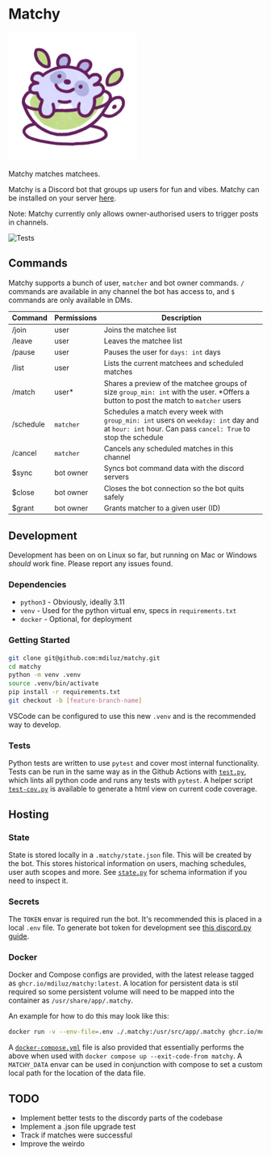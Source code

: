 # Matchy
<img src="img/matchy_alpha.png" width="255">

Matchy matches matchees.

Matchy is a Discord bot that groups up users for fun and vibes. Matchy can be installed on your server [here](https://discord.com/oauth2/authorize?client_id=1270849346987884696&permissions=0&integration_type=0&scope=bot).

Note: Matchy currently only allows owner-authorised users to trigger posts in channels.

![Tests](https://github.com/mdiluz/matchy/actions/workflows/test.yml/badge.svg)

## Commands
Matchy supports a bunch of user, `matcher` and bot owner commands. `/` commands are available in any channel the bot has access to, and `$` commands are only available in DMs.

| Command   | Permissions | Description                                            |
|-----------|-------------|--------------------------------------------------------|
| /join     | user        | Joins the matchee list                                 |
| /leave    | user        | Leaves the matchee list                                |
| /pause    | user        | Pauses the user for `days: int` days                   |
| /list     | user        | Lists the current matchees and scheduled matches       |
| /match    | user*       | Shares a preview of the matchee groups of size `group_min: int` with the user. *Offers a button to post the match to `matcher` users                 |
| /schedule | `matcher`   | Schedules a match every week with `group_min: int` users on `weekday: int` day and at `hour: int` hour. Can pass `cancel: True` to stop the schedule |
| /cancel   | `matcher`   | Cancels any scheduled matches in this channel          |
| $sync     | bot owner   | Syncs bot command data with the discord servers        |
| $close    | bot owner   | Closes the bot connection so the bot quits safely      |
| $grant    | bot owner   | Grants matcher to a given user (ID)                    |

## Development
Development has been on on Linux so far, but running on Mac or Windows _should_ work fine. Please report any issues found.

### Dependencies
* `python3` - Obviously, ideally 3.11
* `venv` - Used for the python virtual env, specs in `requirements.txt`
* `docker` - Optional, for deployment

### Getting Started
```bash
git clone git@github.com:mdiluz/matchy.git
cd matchy
python -m venv .venv
source .venv/bin/activate
pip install -r requirements.txt
git checkout -b [feature-branch-name]
```
VSCode can be configured to use this new `.venv` and is the recommended way to develop.

### Tests
Python tests are written to use `pytest` and cover most internal functionality. Tests can be run in the same way as in the Github Actions with [`test.py`](`tests/test.py`), which lints all python code and runs any tests with `pytest`. A helper script [`test-cov.py`](tests/test-cov.py) is available to generate a html view on current code coverage.

## Hosting

### State
State is stored locally in a `.matchy/state.json` file. This will be created by the bot. This stores historical information on users, maching schedules, user auth scopes and more. See [`state.py`](matchy/files/state.py) for schema information if you need to inspect it.

### Secrets
The `TOKEN` envar is required run the bot. It's recommended this is placed in a local `.env` file. To generate bot token for development see [this discord.py guide](https://discordpy.readthedocs.io/en/stable/discord.html).

### Docker
Docker and Compose configs are provided, with the latest release tagged as  `ghcr.io/mdiluz/matchy:latest`. A location for persistent data is stil required so some persistent volume will need to be mapped into the container as `/usr/share/app/.matchy`.

An example for how to do this may look like this:
```bash
docker run -v --env-file=.env ./.matchy:/usr/src/app/.matchy ghcr.io/mdiluz/matchy:latest
```
A [`docker-compose.yml`](docker-compose.yml) file is also provided that essentially performs the above when used with `docker compose up --exit-code-from matchy`. A `MATCHY_DATA` envar can be used in conjunction with compose to set a custom local path for the location of the data file. 

## TODO
* Implement better tests to the discordy parts of the codebase
* Implement a .json file upgrade test
* Track if matches were successful
* Improve the weirdo
